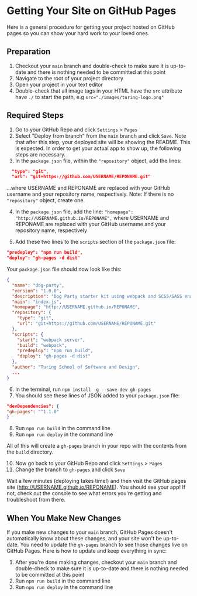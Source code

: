 # Getting Your Site on GitHub Pages

Here is a general procedure for getting your project hosted on GitHub pages so you can show your hard work to your loved ones.

## Preparation

1. Checkout your `main` branch and double-check to make sure it is up-to-date and there is nothing needed to be committed at this point
1. Navigate to the root of your project directory
1. Open your project in your text editor
1. Double-check that all image tags in your HTML have the `src` attribute have `./` to start the path, e.g `src="./images/turing-logo.png"`

## Required Steps

1. Go to your GitHub Repo and click `Settings` > `Pages`
2. Select "Deploy from branch" from the `main` branch and click `Save`. Note that after this step, your deployed site will be showing the README. This is expected. In order to get your actual app to show up, the following steps are necessary.
3. In the `package.json` file, within the `"repository"` object, add the lines:

```json
  "type": "git",
  "url": "git+https://github.com/USERNAME/REPONAME.git"
```

...where USERNAME and REPONAME are replaced with your GitHub username and your repository name, respectively. Note: If there is no `"repository"` object, create one.

4. In the `package.json` file, add the line: `"homepage": "http://USERNAME.github.io/REPONAME",` where USERNAME and REPONAME are replaced with your GitHub username and your repository name, respectively

5. Add these two lines to the `scripts` section of the `package.json` file:

```json
"predeploy": "npm run build",
"deploy": "gh-pages -d dist"
```

Your `package.json` file should now look like this:

```json
{
  "name": "dog-party",
  "version": "1.0.0",
  "description": "Dog Party starter kit using webpack and SCSS/SASS enabled.",
  "main": "index.js",
  "homepage": "http://USERNAME.github.io/REPONAME",
  "repository": {
    "type": "git",
    "url": "git+https://github.com/USERNAME/REPONAME.git"
  },
  "scripts": {
    "start": "webpack server",
    "build": "webpack",
    "predeploy": "npm run build",
    "deploy": "gh-pages -d dist"
  },
  "author": "Turing School of Software and Design",
  ...
}
```

6. In the terminal, run `npm install -g --save-dev gh-pages`
7. You should see these lines of JSON added to your `package.json` file:

```json
"devDependencies": {
"gh-pages": "^1.1.0"
}
```

8. Run `npm run build` in the command line
9. Run `npm run deploy` in the command line

All of this will create a `gh-pages` branch in your repo with the contents from the `build` directory.

10. Now go back to your GitHub Repo and click `Settings` > `Pages`
11. Change the branch to `gh-pages` and click `Save`

Wait a few minutes (deploying takes time!) and then visit the GitHub pages site (http://USERNAME.github.io/REPONAME). You should see your app! If not, check out the console to see what errors you're getting and troubleshoot from there.

## When You Make New Changes

If you make new changes to your `main` branch, GitHub Pages doesn't automatically know about these changes, and your site won't be up-to-date. You need to update the `gh-pages` branch to see those changes live on GitHub Pages. Here is how to update and keep everything in sync:

1. After you're done making changes, checkout your `main` branch and double-check to make sure it is up-to-date and there is nothing needed to be committed at this point
1. Run `npm run build` in the command line
1. Run `npm run deploy` in the command line

